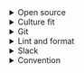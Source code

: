 <details>
<summary>Open source</summary>

1. [Complete guide to open source - how to contribute](https://youtu.be/yzeVMecydCE)
1. [github: abhisheknaiidu/awesome-github-profile-readme](https://github.com/abhisheknaiidu/awesome-github-profile-readme/pulls)

</details>

<details>
<summary>Culture fit</summary>

1. [12. 사고를 쳐도 혼나지 않는 회사](https://brunch.co.kr/@svillustrated/13)

</details>

<details>
<summary>Git</summary>

1. [GitLens Extension in Visual Studio Code](https://youtu.be/C6wMNoe78oc)
1. [13 Advanced (but useful) Git Techniques and Shortcuts](https://youtu.be/ecK3EnyGD8o)
1. [github: tiimgreen/github-cheat-sheet](https://github.com/tiimgreen/github-cheat-sheet)
1. [8.3 Customizing Git - Git Hooks](https://git-scm.com/book/en/v2/Customizing-Git-Git-Hooks)
1. [Github: tiimgreen/github-cheat-sheet](https://github.com/tiimgreen/github-cheat-sheet)
1. [Git for Professionals Tutorial - Tools & Concepts for Mastering Version Control with Git](https://youtu.be/Uszj_k0DGsg)
1. [Using Git with Visual Studio Code (Official Beginner Tutorial)](https://youtu.be/i_23KUAEtUM)
1. [How to use GitHub Desktop: The easy tutorial(Part1)](https://youtu.be/RPagOAUx2SQ)
1. [stefanzweifel/git-auto-commit-action](https://github.com/stefanzweifel/git-auto-commit-action)
1. [Git and GitHub Beginner Tutorial 7 - Git Tags - what, why, when and how](https://youtu.be/govmXpDGLpo)
1. [How to Release Code With Github](https://youtu.be/Ob9llA_QhQY)
1. [18. Git for beginners. Tags in Git. How to use Git tags?](https://youtu.be/vSsypsDRiMU)
1. [Get a Full GitHub Contribution Graph With a Few Lines of Code](https://youtu.be/YQ8Ay5ZaY-M)
1. [Youtube short: "Git" verified](https://youtube.com/shorts/oIGzfvBb6Hk?feature=share)
1. [쉽게 설명하는 Git 기초 2. git diff & 응 vscode 쓸거야](https://youtu.be/xD9GnHKveRk)
1. [git - commit message convention](https://doublesprogramming.tistory.com/256)
1. [stevemao/github-issue-templates](https://github.com/stevemao/github-issue-templates)
1. [🔥 super handy `git ac` alias](https://youtube.com/shorts/H2NuCNfdu5g?feature=share)
1. [Github blog - Pull request merge queue (public beta)](https://github.blog/changelog/2023-02-08-pull-request-merge-queue-public-beta/)
1. [Atlassian docs: Gitflow Workflow](https://www.atlassian.com/git/tutorials/comparing-workflows/gitflow-workflow)
1. [Atlassian docs: Trunk-based development](https://www.atlassian.com/continuous-delivery/continuous-integration/trunk-based-development)
1. [Github docs: Automatically generated release notes](https://docs.github.com/en/repositories/releasing-projects-on-github/automatically-generated-release-notes)

</details>

<details>
<summary>Lint and format</summary>

1. [Why I always use ESLint in my projects](https://youtu.be/ZuDIXV94Z1w)
1. [ESLint with VSCode, Prettier, Husky and React For Beginners](https://youtu.be/ZXW6Jn6or1w)

</details>

<details>
<summary>Slack</summary>

1. [Slack app directory: slagram](https://harborx-xyz.slack.com/apps)
1. [Github: slackapi/node-slack-sdk](https://github.com/slackapi/node-slack-sdk)

</details>

<details>
<summary>Convention</summary>

1. [Naming convention for environment variables files?](https://stackoverflow.com/questions/55458239/naming-convention-for-environment-variables-files)
1. [What language is a .env file written in?](https://stackoverflow.com/questions/56808232/what-language-is-a-env-file-written-in)
1. [Ruby on Jets docs: env files convention](https://rubyonjets.com/docs/env-files/)
1. [Pandas docs: commit convention](https://pandas.pydata.org/docs/development/contributing.html#committing-your-code)

</details>
